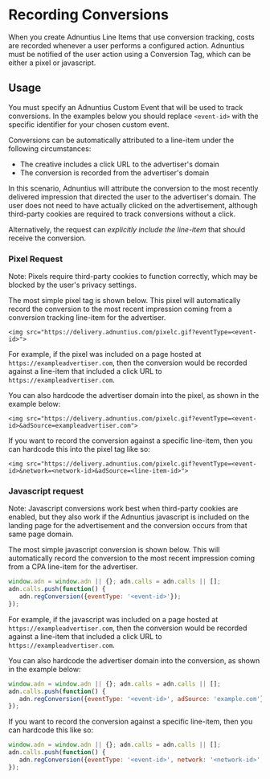 # Recording Conversions

When you create Adnuntius Line Items that use conversion tracking, costs are recorded whenever a user performs a configured action. Adnuntius must be notified of the user action using a Conversion Tag, which can be either a pixel or javascript.

## Usage

You must specify an Adnuntius Custom Event that will be used to track conversions. In the examples below you should replace `<event-id>` with the specific identifier for your chosen custom event.

Conversions can be automatically attributed to a line-item under the following circumstances:

* The creative includes a click URL to the advertiser's domain
* The conversion is recorded from the advertiser's domain

In this scenario, Adnuntius will attribute the conversion to the most recently delivered impression that directed the user to the advertiser's domain. The user does not need to have actually clicked on the advertisement, although third-party cookies are required to track conversions without a click.

Alternatively, the request can _explicitly include the line-item_ that should receive the conversion.

### Pixel Request

Note: Pixels require third-party cookies to function correctly, which may be blocked by the user's privacy settings.

The most simple pixel tag is shown below. This pixel will automatically record the conversion to the most recent impression coming from a conversion tracking line-item for the advertiser.

```markup
<img src="https://delivery.adnuntius.com/pixelc.gif?eventType=<event-id>">
```

For example, if the pixel was included on a page hosted at `https://exampleadvertiser.com`, then the conversion would be recorded against a line-item that included a click URL to `https://exampleadvertiser.com`.

You can also hardcode the advertiser domain into the pixel, as shown in the example below:

```markup
<img src="https://delivery.adnuntius.com/pixelc.gif?eventType=<event-id>&adSource=exampleadvertiser.com">
```

If you want to record the conversion against a specific line-item, then you can hardcode this into the pixel tag like so:

```markup
<img src="https://delivery.adnuntius.com/pixelc.gif?eventType=<event-id>&network=<network-id>&adSource=<line-item-id>">
```

### Javascript request

Note: Javascript conversions work best when third-party cookies are enabled, but they also work if the Adnuntius javascript is included on the landing page for the advertisement and the conversion occurs from that same page domain.

The most simple javascript conversion is shown below. This will automatically record the conversion to the most recent impression coming from a CPA line-item for the advertiser.

```javascript
window.adn = window.adn || {}; adn.calls = adn.calls || [];
adn.calls.push(function() {
   adn.regConversion({eventType: '<event-id>'});
});
```

For example, if the javascript was included on a page hosted at `https://exampleadvertiser.com`, then the conversion would be recorded against a line-item that included a click URL to `https://exampleadvertiser.com`.

You can also hardcode the advertiser domain into the conversion, as shown in the example below:

```javascript
window.adn = window.adn || {}; adn.calls = adn.calls || [];
adn.calls.push(function() {
   adn.regConversion({eventType: '<event-id>', adSource: 'example.com'});
});
```

If you want to record the conversion against a specific line-item, then you can hardcode this like so:

```javascript
window.adn = window.adn || {}; adn.calls = adn.calls || [];
adn.calls.push(function() {
   adn.regConversion({eventType: '<event-id>', network: '<network-id>', adSource: '<line-item-id>'});
});
```

